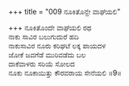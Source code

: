 +++
title = "009 ನೂಕಿತೊನ್ದೇ ವಾಘೆಯಲಿ"

+++
ನೂಕಿತೊಂದೇ ವಾಘೆಯಲಿ ರಥ  
ನಾಕು ಸಾವಿರ ಬಲುಗುದುರೆ ಹದಿ  
ನಾಕುಸಾವಿರ ನೂರು ಕರಿಘಟೆ ಲಕ್ಕ ಪಾಯದಳ  
ಜೋಕೆ ಜವಗೆಡೆ ಮುರಿವಡೆದು ಬಲ  
ದಾಕೆವಾಳರು ಸರಿಯೆ ಸೋಲದ  
ನೂಕು ನೂಕಾಯಿತ್ತು ಕೌರವರಾಯ ಸೇನೆಯಲಿ     ॥9॥